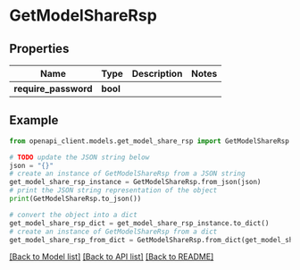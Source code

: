 # GetModelShareRsp


## Properties

Name | Type | Description | Notes
------------ | ------------- | ------------- | -------------
**require_password** | **bool** |  | 

## Example

```python
from openapi_client.models.get_model_share_rsp import GetModelShareRsp

# TODO update the JSON string below
json = "{}"
# create an instance of GetModelShareRsp from a JSON string
get_model_share_rsp_instance = GetModelShareRsp.from_json(json)
# print the JSON string representation of the object
print(GetModelShareRsp.to_json())

# convert the object into a dict
get_model_share_rsp_dict = get_model_share_rsp_instance.to_dict()
# create an instance of GetModelShareRsp from a dict
get_model_share_rsp_from_dict = GetModelShareRsp.from_dict(get_model_share_rsp_dict)
```
[[Back to Model list]](../README.md#documentation-for-models) [[Back to API list]](../README.md#documentation-for-api-endpoints) [[Back to README]](../README.md)


